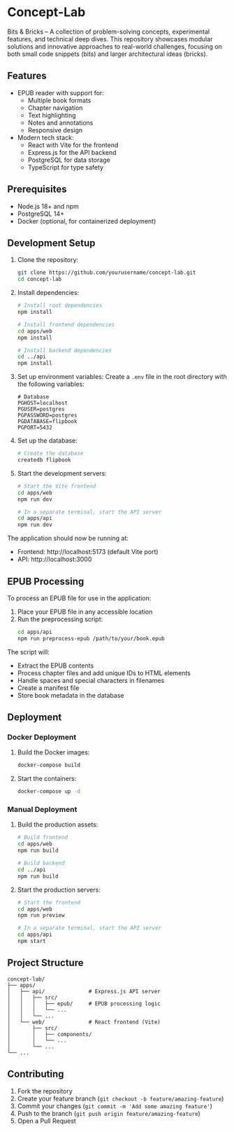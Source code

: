 # Concept-Lab

Bits & Bricks – A collection of problem-solving concepts, experimental features, and technical deep dives. This repository showcases modular solutions and innovative approaches to real-world challenges, focusing on both small code snippets (bits) and larger architectural ideas (bricks).

## Features

- EPUB reader with support for:
  - Multiple book formats
  - Chapter navigation
  - Text highlighting
  - Notes and annotations
  - Responsive design
- Modern tech stack:
  - React with Vite for the frontend
  - Express.js for the API backend
  - PostgreSQL for data storage
  - TypeScript for type safety

## Prerequisites

- Node.js 18+ and npm
- PostgreSQL 14+
- Docker (optional, for containerized deployment)

## Development Setup

1. Clone the repository:
   ```bash
   git clone https://github.com/yourusername/concept-lab.git
   cd concept-lab
   ```

2. Install dependencies:
   ```bash
   # Install root dependencies
   npm install

   # Install frontend dependencies
   cd apps/web
   npm install

   # Install backend dependencies
   cd ../api
   npm install
   ```

3. Set up environment variables:
   Create a `.env` file in the root directory with the following variables:
   ```
   # Database
   PGHOST=localhost
   PGUSER=postgres
   PGPASSWORD=postgres
   PGDATABASE=flipbook
   PGPORT=5432
   ```

4. Set up the database:
   ```bash
   # Create the database
   createdb flipbook
   ```

5. Start the development servers:
   ```bash
   # Start the Vite frontend
   cd apps/web
   npm run dev

   # In a separate terminal, start the API server
   cd apps/api
   npm run dev
   ```

The application should now be running at:
- Frontend: http://localhost:5173 (default Vite port)
- API: http://localhost:3000

## EPUB Processing

To process an EPUB file for use in the application:

1. Place your EPUB file in any accessible location
2. Run the preprocessing script:
   ```bash
   cd apps/api
   npm run preprocess-epub /path/to/your/book.epub
   ```

The script will:
- Extract the EPUB contents
- Process chapter files and add unique IDs to HTML elements
- Handle spaces and special characters in filenames
- Create a manifest file
- Store book metadata in the database

## Deployment

### Docker Deployment

1. Build the Docker images:
   ```bash
   docker-compose build
   ```

2. Start the containers:
   ```bash
   docker-compose up -d
   ```

### Manual Deployment

1. Build the production assets:
   ```bash
   # Build frontend
   cd apps/web
   npm run build

   # Build backend
   cd ../api
   npm run build
   ```

2. Start the production servers:
   ```bash
   # Start the frontend
   cd apps/web
   npm run preview

   # In a separate terminal, start the API server
   cd apps/api
   npm start
   ```

## Project Structure

```
concept-lab/
├── apps/
│   ├── api/              # Express.js API server
│   │   ├── src/
│   │   │   ├── epub/     # EPUB processing logic
│   │   │   └── ...
│   │   └── ...
│   └── web/              # React frontend (Vite)
│       ├── src/
│       │   ├── components/
│       │   └── ...
│       └── ...
└── ...
```

## Contributing

1. Fork the repository
2. Create your feature branch (`git checkout -b feature/amazing-feature`)
3. Commit your changes (`git commit -m 'Add some amazing feature'`)
4. Push to the branch (`git push origin feature/amazing-feature`)
5. Open a Pull Request
